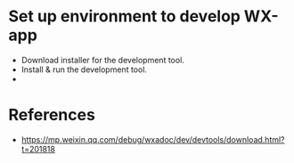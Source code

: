 # Set up environment to develop WX-app
- Download installer for the development tool.
- Install & run the development tool.
- 

# References
- https://mp.weixin.qq.com/debug/wxadoc/dev/devtools/download.html?t=201818
